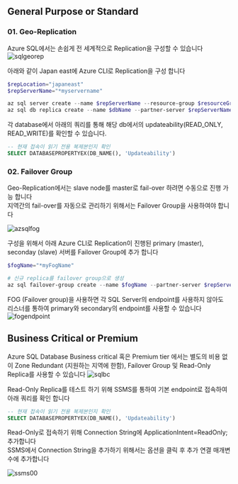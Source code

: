 ## General Purpose or Standard 

### 01. Geo-Replication
Azure SQL에서는 손쉽게 전 세계적으로 Replication을 구성할 수 있습니다  
![sqlgeorep](https://docs.microsoft.com/ko-kr/azure/azure-sql/database/media/active-geo-replication-overview/geo-replication.png)  

아래와 같이 Japan east에 Azure CLI로 Replication을 구성 합니다  

```powershell
$repLocation="japaneast"
$repServerName="*myservername"

az sql server create --name $repServerName --resource-group $resourceGroup --location $repLocation --admin-user $userName --admin-password $password
az sql db replica create --name $dbName --partner-server $repServerName --resource-group $resourceGroup --server $serverName
```

각 database에서 아래의 쿼리를 통해 해당 db에서의 updateability(READ_ONLY, READ_WRITE)를 확인할 수 있습니다.

```sql
-- 현재 접속이 읽기 전용 복제본인지 확인
SELECT DATABASEPROPERTYEX(DB_NAME(), 'Updateability')
```

### 02. Failover Group
Geo-Replication에서는 slave node를 master로 fail-over 하려면 수동으로 진행 가능 합니다  
지역간의 fail-over를 자동으로 관리하기 위해서는 Failover Group을 사용하여야 합니다  

![azsqlfog](https://docs.microsoft.com/ko-kr/azure/azure-sql/database/media/auto-failover-group-overview/auto-failover-group.png)

구성을 위해서 아래 Azure CLI로 Replication이 진행된 primary (master), seconday (slave) 서버를 Failover Group에 추가 합니다  

```powershell
$fogName="*myFogName"

# 신규 replica를 failover group으로 생성
az sql failover-group create --name $fogName --partner-server $repServerName  --resource-group $resourceGroup --server $serverName
```

FOG (Failover group)을 사용하면 각 SQL Server의 endpoint를 사용하지 않아도 리스너를 통하여 primary와 secondary의 endpoint를 사용할 수 있습니다  
![fogendpoint](https://azmyhanson.blob.core.windows.net/azcon/01_fogendpoint.jpg)


## Business Critical or Premium
Azure SQL Database Business critical 혹은 Premium tier 에서는 별도의 비용 없이 Zone Redundant (지원하는 지역에 한함), Failover Group 및 Read-Only Replica를 사용할 수 있습니다
![sqlbc](https://docs.microsoft.com/en-us/azure/azure-sql/database/media/read-scale-out/business-critical-service-tier-read-scale-out.png)


Read-Only Replica를 테스트 하기 위해 SSMS를 통하여 기본 endpoint로 접속하여 아래 쿼리를 확인 합니다

```sql
-- 현재 접속이 읽기 전용 복제본인지 확인
SELECT DATABASEPROPERTYEX(DB_NAME(), 'Updateability')
```

Read-Only로 접속하기 위해 Connection String에 ApplicationIntent=ReadOnly; 추가합니다  
SSMS에서 Connection String을 추가하기 위해서는 옵션을 클릭 후 추가 연결 매개변수에 추가합니다

![ssms00](https://azmyhanson.blob.core.windows.net/azcon/00_ssms_connection.jpg)
